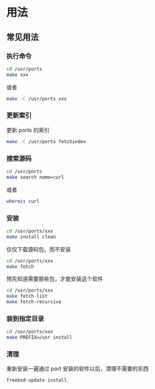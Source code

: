 # 用法

## 常见用法

### 执行命令

```sh
cd /usr/ports
make xxx
```

或者

```sh
make -C /usr/ports xxx
```

### 更新索引

更新 ports 的索引

```sh
make -C /usr/ports fetchindex
```

### 搜索源码

```sh
cd /usr/ports
make search name=curl
```

或者

```sh
whereis curl
```

### 安装

```sh
cd /usr/ports/xxx
make install clean
```

仅仅下载源码包，而不安装

```sh
cd /usr/ports/xxx
make fetch
```

预先知道需要那些包，才能安装这个软件

```sh
cd /usr/ports/xxx
make fetch-list
make fetch-recursive
```

### 装到指定目录

```sh
cd /usr/ports/xxx
make PREFIX=/usr install
```

### 清理

重新安装一遍通过 port 安装的软件以后，清理不需要的东西

```sh
freebsd-update install
```
